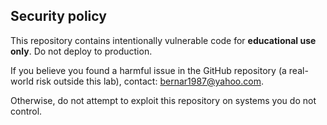 ## Security policy

This repository contains intentionally vulnerable code for **educational use only**. Do not deploy to production.

If you believe you found a harmful issue in the GitHub repository (a real-world risk outside this lab), contact: <bernar1987@yahoo.com>.

Otherwise, do not attempt to exploit this repository on systems you do not control.
